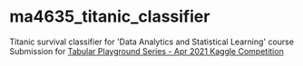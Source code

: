 # ma4635_titanic_classifier
Titanic survival classifier for 'Data Analytics and Statistical Learning' course
Submission for [Tabular Playground Series - Apr 2021 Kaggle Competition](https://www.kaggle.com/c/tabular-playground-series-apr-2021/data)
